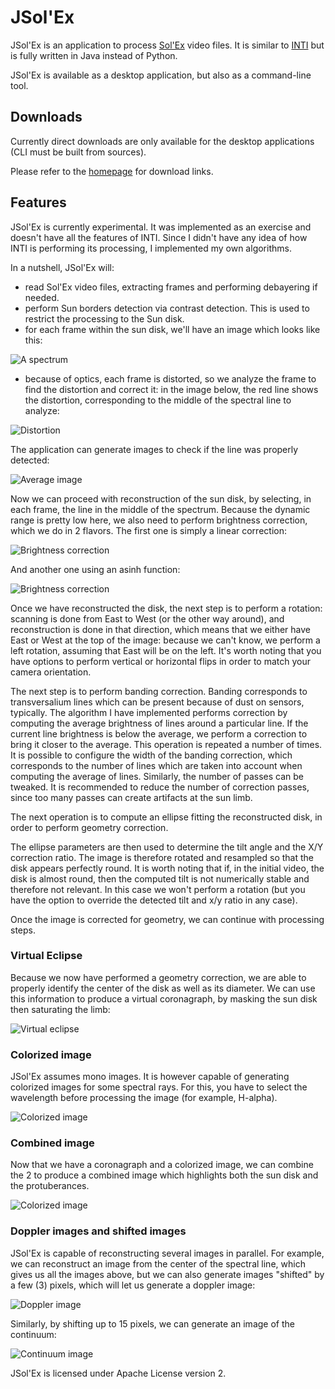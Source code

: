 # JSol'Ex

JSol'Ex is an application to process [Sol'Ex](http://www.astrosurf.com/solex/) video files.
It is similar to [INTI](http://valerie.desnoux.free.fr/inti/) but is fully written in Java instead of Python.

JSol'Ex is available as a desktop application, but also as a command-line tool.

## Downloads

Currently direct downloads are only available for the desktop applications (CLI must be built from sources).

Please refer to the [homepage](../README.md) for download links.

## Features

JSol'Ex is currently experimental.
It was implemented as an exercise and doesn't have all the features of INTI.
Since I didn't have any idea of how INTI is performing its processing, I implemented my own algorithms.

In a nutshell, JSol'Ex will:

- read Sol'Ex video files, extracting frames and performing debayering if needed.
- perform Sun borders detection via contrast detection. This is used to restrict the processing to the Sun disk.
- for each frame within the sun disk, we'll have an image which looks like this:

![A spectrum](doc/spectrum.png)


- because of optics, each frame is distorted, so we analyze the frame to find the distortion and correct it: in the image below, the red line shows the distortion, corresponding to the middle of the spectral line to analyze:

![Distortion](doc/spectrum-line.png)

The application can generate images to check if the line was properly detected:

![Average image](doc/average.png)

Now we can proceed with reconstruction of the sun disk, by selecting, in each frame, the line in the middle of the spectrum.
Because the dynamic range is pretty low here, we also need to perform brightness correction, which we do in 2 flavors.
The first one is simply a linear correction:

![Brightness correction](doc/linear.png)

And another one using an asinh function:

![Brightness correction](doc/asinh.png)

Once we have reconstructed the disk, the next step is to perform a rotation: scanning is done from East to West (or the other way around), and reconstruction is done in that direction, which means that we either have East or West at the top of the image: because we can't know, we perform a left rotation, assuming that East will be on the left.
It's worth noting that you have options to perform vertical or horizontal flips in order to match your camera orientation.

The next step is to perform banding correction.
Banding corresponds to transversalium lines which can be present because of dust on sensors, typically.
The algorithm I have implemented performs correction by computing the average brightness of lines around a particular line.
If the current line brightness is below the average, we perform a correction to bring it closer to the average.
This operation is repeated a number of times.
It is possible to configure the width of the banding correction, which corresponds to the number of lines which are taken into account when computing the average of lines.
Similarly, the number of passes can be tweaked.
It is recommended to reduce the number of correction passes, since too many passes can create artifacts at the sun limb.

The next operation is to compute an ellipse fitting the reconstructed disk, in order to perform geometry correction.

The ellipse parameters are then used to determine the tilt angle and the X/Y correction ratio.
The image is therefore rotated and resampled so that the disk appears perfectly round.
It is worth noting that if, in the initial video, the disk is almost round, then the computed tilt is not numerically stable and therefore not relevant.
In this case we won't perform a rotation (but you have the option to override the detected tilt and x/y ratio in any case).

Once the image is corrected for geometry, we can continue with processing steps.

### Virtual Eclipse

Because we now have performed a geometry correction, we are able to properly identify the center of the disk as well as its diameter.
We can use this information to produce a virtual coronagraph, by masking the sun disk then saturating the limb:

![Virtual eclipse](doc/protus.png)

### Colorized image

JSol'Ex assumes mono images.
It is however capable of generating colorized images for some spectral rays.
For this, you have to select the wavelength before processing the image (for example, H-alpha).

![Colorized image](doc/colorized.png)

### Combined image

Now that we have a coronagraph and a colorized image, we can combine the 2 to produce a combined image which highlights both the sun disk and the protuberances.

![Colorized image](doc/combined.png)

### Doppler images and shifted images

JSol'Ex is capable of reconstructing several images in parallel.
For example, we can reconstruct an image from the center of the spectral line, which gives us all the images above, but we can also generate images "shifted" by a few (3) pixels, which will let us generate a doppler image:

![Doppler image](doc/doppler.png)

Similarly, by shifting up to 15 pixels, we can generate an image of the continuum:

![Continuum image](doc/continuum.png)

JSol'Ex is licensed under Apache License version 2.
